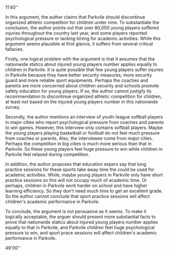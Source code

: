 11'40''

In this argument, the author claims that Parkvile should discontinue organized athletic competition for children under nine. To substantiate the conclusion, the author points out that over 80,000 young players suffered injuries throughout the country last year, and some players reported psychological pressure or lacking timing for academic activities. While this argument seems plausible at first glance, it suffers from several critical fallacies.

Firstly, one logical problem with the argument is that it assumes that the nationwide statics about injured young players number applies equally to children in Parkvile. It is quite possible that few young players suffer injuries in Parkvile because they have better security measures, more security guard and more reliable sport equipments. Perhaps the coaches and parents are more concerned about children security and schools promote safety education for young players. If so, the author cannot justigfy its recommendation to discontinue organized athletic competition for children, at least not based on the injured young players number in this nationwide survey.

Secondly, the author mentions an interview of youth-league softball players in major cities who report psychological pressure from coaches and parents to win games. However, this interview only contains softball players. Maybe the young players playing basketball or football do not feel much pressure from coaches or parents. Also, the interviewee come from major cities. Perhaps the competition in big cities is much more serious than that in Parkvile. So these young players feel huge pressure to win while children in Parkvile feel relaxed during competition. 

In addition, the author proposes that education expers say that long practice sessions for these sports take away time the could be used for academic activities. While, maybe young players in Parkvile only have short practice sessions so this will not occupy much of academic time. Or perhaps, children in Parkvile work harder on school and have higher learning efficiency. So they don't need much time to get an excellent grade. So the author cannot conclude that sport practice sessions will affect children's academic performance in Parkvile.

To conclude, the argument is not persuasive as it seems. To make it logically acceptable, the arguer should present more substantial facts to prove that nationwide statics about injured young players number applies equally to that in Parkvile, and Parkvile children feel huge psychological pressure to win, and sport prace sessions will affect children's academic performance in Parkvile.

49'00''